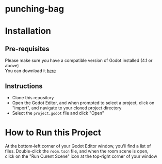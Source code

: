 # punching-bag

# Installation
## Pre-requisites
Please make sure you have a compatible version of Godot installed (4.1 or above)\
You can download it [here](https://godotengine.org/download)

## Instructions
- Clone this repository
- Open the Godot Editor, and when prompted to select a project, click on "Import", and navigate to your cloned project directory
- Select the `project.godot` file and click "Open"

# How to Run this Project
At the bottom-left corner of your Godot Editor window, you'll find a list of files. Double-click the `room.tscn` file, and when the room scene is open, click on the "Run Curent Scene" icon at the top-right corner of your window
